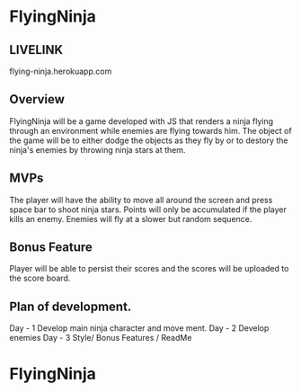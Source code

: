 # FlyingNinja
## LIVELINK 
 flying-ninja.herokuapp.com
## Overview 

FlyingNinja will be a game developed with JS that renders a ninja flying through an environment while enemies are flying towards him. The object of the game will be to either dodge the objects as they fly by or to destory the ninja's enemies by throwing ninja stars at them.

## MVPs

 The player will have the ability to move all around the screen and press space bar to shoot ninja stars. Points will only be accumulated if the player kills an enemy. Enemies will fly at a slower but random sequence. 
 
 ## Bonus Feature
 Player will be able to persist their scores and the scores will be uploaded to the score board.
 
 ## Plan of development.
 
 Day - 1 Develop main ninja character and move ment.
 Day - 2 Develop enemies
 Day - 3 Style/ Bonus Features / ReadMe
# FlyingNinja
